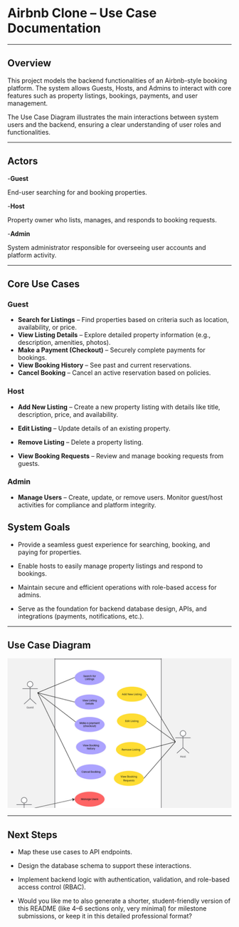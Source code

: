 # Airbnb Clone – Use Case Documentation

---

## Overview

This project models the backend functionalities of an Airbnb-style booking platform. The system allows Guests, Hosts, and Admins to interact with core features such as property listings, bookings, payments, and user management.

The Use Case Diagram illustrates the main interactions between system users and the backend, ensuring a clear understanding of user roles and functionalities.

---

## Actors

-**Guest**

End-user searching for and booking properties.

-**Host**

Property owner who lists, manages, and responds to booking requests.

-**Admin**

System administrator responsible for overseeing user accounts and platform activity.

---

## Core Use Cases

### Guest

- **Search for Listings** – Find properties based on criteria such as location, availability, or price.
- **View Listing Details** – Explore detailed property information (e.g., description, amenities, photos).
- **Make a Payment (Checkout)** – Securely complete payments for bookings.
- **View Booking History** – See past and current reservations.
- **Cancel Booking** – Cancel an active reservation based on policies.

### Host

- **Add New Listing** – Create a new property listing with details like title, description, price, and availability.

- **Edit Listing** – Update details of an existing property.

- **Remove Listing** – Delete a property listing.

- **View Booking Requests** – Review and manage booking requests from guests.

### Admin

- **Manage Users** – Create, update, or remove users. Monitor guest/host activities for compliance and platform integrity.

## System Goals

- Provide a seamless guest experience for searching, booking, and paying for properties.

- Enable hosts to easily manage property listings and respond to bookings.

- Maintain secure and efficient operations with role-based access for admins.

- Serve as the foundation for backend database design, APIs, and integrations (payments, notifications, etc.).

---

## Use Case Diagram

![./stayeasy-use-case-diagram.jpg](./stayeasy-use-case-diagram.jpg)

---

## Next Steps

- Map these use cases to API endpoints.

- Design the database schema to support these interactions.

- Implement backend logic with authentication, validation, and role-based access control (RBAC).

- Would you like me to also generate a shorter, student-friendly version of this README (like 4–6 sections only, very minimal) for milestone submissions, or keep it in this detailed professional format?
